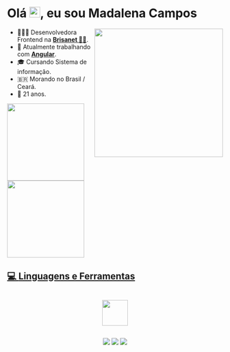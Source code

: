 <h1 align = "justify"> Olá <img src="https://media.giphy.com/media/hvRJCLFzcasrR4ia7z/giphy.gif" width="25px">, eu sou Madalena Campos</h1>

<img align="right" width="300" src="https://www.digitalhouse.com/br/blog/content/images/2022/06/gifs-do-gatinho-digitando-2.gif" />

- 👩🏻‍💻 Desenvolvedora Frontend na <a href="https://www.brisanet.com.br/"><b>Brisanet 💙🧡</b></a>.
- 🥰 Atualmente trabalhando com <a href="https://angular.io/"><b>Angular</b></a>.
- 🎓 Cursando Sistema de informação.
- 🇧🇷 Morando no Brasil / Ceará.
- 🥳 21 anos.

 <div>
 
  <a href="https://github.com/MadalenaCampos">
   
  <img height="180em" src="https://github-readme-stats.vercel.app/api?username=MadalenaCampos&show_icons=true&theme=dracula&include_all_commits=true&count_private=true"/>
   
  <img height="180em" src="https://github-readme-stats.vercel.app/api/top-langs/?username=MadalenaCampos&layout=compact&langs_count=7&theme=dracula"/>
   
</div>
 
<!--  <img src="https://cdn.jsdelivr.net/gh/devicons/devicon/icons/css3/css3-plain-wordmark.svg" /> -->

 
 ## 💻 **Linguagens e Ferramentas**  
<br>
<div align="center">
  <div style="display: inline_block">
   <img width="60" src="https://cdn.jsdelivr.net/gh/devicons/devicon/icons/css3/css3-plain-wordmark.svg" />
 </div>
</div>

##
<div align="center"> 
  <a href="https://www.instagram.com/mada_camposs/" target="_blank"><img src="https://img.shields.io/badge/-Instagram-%23E4405F?style=for-the-badge&logo=instagram&logoColor=white" target="_blank"></a>
  <a href = "mailto:madacampos02@gmail.com"><img src="https://img.shields.io/badge/-Gmail-%23333?style=for-the-badge&logo=gmail&logoColor=white" target="_blank"></a>
  <a href="https://www.linkedin.com/in/madalena-campos-0948621b3/" target="_blank"><img src="https://img.shields.io/badge/-LinkedIn-%230077B5?style=for-the-badge&logo=linkedin&logoColor=white" target="_blank"></a> 
</div>
<!--
**MadalenaCampos/MadalenaCampos** is a ✨ _special_ ✨ repository because its `README.md` (this file) appears on your GitHub profile.

Here are some ideas to get you started:

- 🔭 I’m currently working on ...
- 🌱 I’m currently learning ...
- 👯 I’m looking to collaborate on ...
- 🤔 I’m looking for help with ...
- 💬 Ask me about ...
- 📫 How to reach me: ...
- 😄 Pronouns: ...
- ⚡ Fun fact: ...
-->
